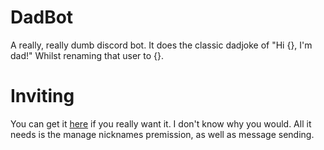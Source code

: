 # DadBot
A really, really dumb discord bot. It does the classic dadjoke of "Hi {}, I'm dad!" Whilst renaming that user to {}.

# Inviting
You can get it [here](https://discordapp.com/oauth2/authorize?client_id=284941193714860032&scope=bot&permissions=201329664) if you really want it. I don't know why you would. All it needs is the manage nicknames premission, as well as message sending.
